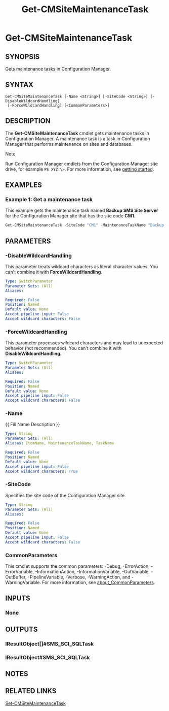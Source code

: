 ﻿---
description: Gets maintenance tasks in Configuration Manager.
external help file: AdminUI.PS.dll-Help.xml
Module Name: ConfigurationManager
ms.date: 05/02/2019
schema: 2.0.0
title: Get-CMSiteMaintenanceTask
---

# Get-CMSiteMaintenanceTask

## SYNOPSIS
Gets maintenance tasks in Configuration Manager.

## SYNTAX

```
Get-CMSiteMaintenanceTask [-Name <String>] [-SiteCode <String>] [-DisableWildcardHandling]
 [-ForceWildcardHandling] [<CommonParameters>]
```

## DESCRIPTION
The **Get-CMSiteMaintenanceTask** cmdlet gets maintenance tasks in Configuration Manager.
A maintenance task is a task in Configuration Manager that performs maintenance on sites and databases.

> [!NOTE]
> Run Configuration Manager cmdlets from the Configuration Manager site drive, for example `PS XYZ:\>`. For more information, see [getting started](/powershell/sccm/overview).

## EXAMPLES

### Example 1: Get a maintenance task

This example gets the maintenance task named **Backup SMS Site Server** for the Configuration Manager site that has the site code **CM1**.

```powershell
Get-CMSiteMaintenanceTask -SiteCode "CM1" -MaintenanceTaskName "Backup SMS Site Server"
```

## PARAMETERS

### -DisableWildcardHandling

This parameter treats wildcard characters as literal character values. You can't combine it with **ForceWildcardHandling**.

```yaml
Type: SwitchParameter
Parameter Sets: (All)
Aliases:

Required: False
Position: Named
Default value: None
Accept pipeline input: False
Accept wildcard characters: False
```

### -ForceWildcardHandling

This parameter processes wildcard characters and may lead to unexpected behavior (not recommended). You can't combine it with **DisableWildcardHandling**.

```yaml
Type: SwitchParameter
Parameter Sets: (All)
Aliases:

Required: False
Position: Named
Default value: None
Accept pipeline input: False
Accept wildcard characters: False
```

### -Name
{{ Fill Name Description }}

```yaml
Type: String
Parameter Sets: (All)
Aliases: ItemName, MaintenanceTaskName, TaskName

Required: False
Position: Named
Default value: None
Accept pipeline input: False
Accept wildcard characters: True
```

### -SiteCode
Specifies the site code of the Configuration Manager site.

```yaml
Type: String
Parameter Sets: (All)
Aliases:

Required: False
Position: Named
Default value: None
Accept pipeline input: False
Accept wildcard characters: False
```

### CommonParameters
This cmdlet supports the common parameters: -Debug, -ErrorAction, -ErrorVariable, -InformationAction, -InformationVariable, -OutVariable, -OutBuffer, -PipelineVariable, -Verbose, -WarningAction, and -WarningVariable. For more information, see [about_CommonParameters](http://go.microsoft.com/fwlink/?LinkID=113216).

## INPUTS

### None
## OUTPUTS

### IResultObject[]#SMS_SCI_SQLTask
### IResultObject#SMS_SCI_SQLTask
## NOTES

## RELATED LINKS

[Set-CMSiteMaintenanceTask](Set-CMSiteMaintenanceTask.md)



